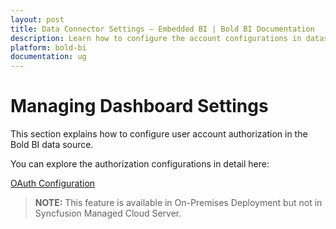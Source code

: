 ```yaml
---
layout: post
title: Data Connector Settings – Embedded BI | Bold BI Documentation
description: Learn how to configure the account configurations in datasource such as oauth configurations in the Bold BI Embedded.
platform: bold-bi
documentation: ug
---
```


# Managing Dashboard Settings

This section explains how to configure user account authorization in the Bold BI data source.

You can explore the authorization configurations in detail here:

[OAuth Configuration](/site-administration/data-connector-settings/oauth-configuration/)

> **NOTE:** This feature is available in On-Premises Deployment but not in Syncfusion Managed Cloud Server.